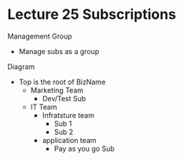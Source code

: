 # Lecture 25 Subscriptions

Management Group
* Manage subs as a group

Diagram
* Top is the root of BizName
  * Marketing Team
    * Dev/Test Sub
  * IT Team
    * Infratsture team
      * Sub 1
      * Sub 2
    * application team
      * Pay as you go Sub
